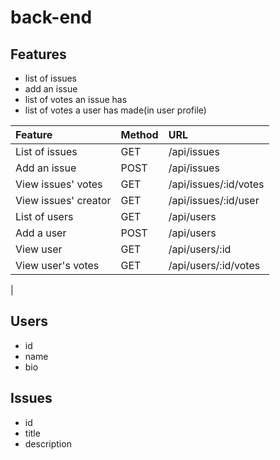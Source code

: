 # back-end

## Features
- list of issues
- add an issue
- list of votes an issue has
- list of votes a user has made(in user profile)

|Feature|Method|URL|
|:--|:--|:--|
|List of issues|GET|/api/issues|
|Add an issue|POST|/api/issues|
|View issues' votes|GET|/api/issues/:id/votes|
|View issues' creator|GET|/api/issues/:id/user|
|List of users|GET|/api/users|
|Add a user|POST|/api/users|
|View user |GET|/api/users/:id|
|View user's votes|GET|/api/users/:id/votes|
|

## Users
- id
- name
- bio

## Issues
- id
- title
- description

